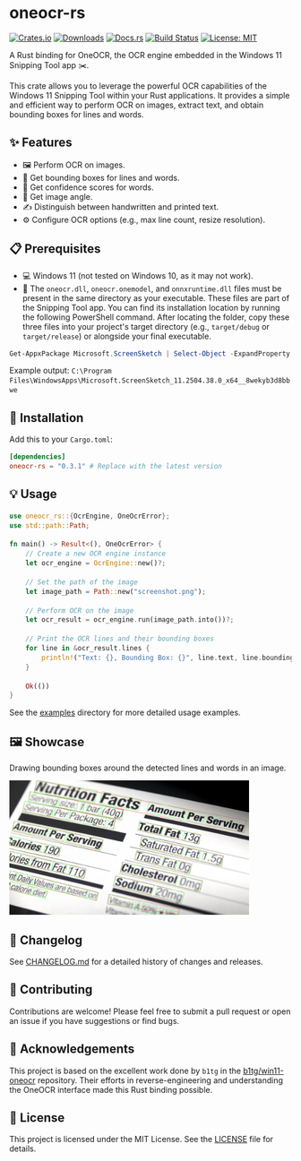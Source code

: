 # oneocr-rs

[![Crates.io](https://img.shields.io/crates/v/oneocr-rs.svg)](https://crates.io/crates/oneocr-rs)
[![Downloads](https://img.shields.io/crates/d/oneocr-rs.svg)](https://crates.io/crates/oneocr-rs)
[![Docs.rs](https://docs.rs/oneocr-rs/badge.svg)](https://docs.rs/oneocr-rs)
[![Build Status](https://github.com/wangfu91/oneocr-rs/workflows/Build/badge.svg)](https://github.com/wangfu91/oneocr-rs/actions)
[![License: MIT](https://img.shields.io/badge/License-MIT-yellow.svg)](https://opensource.org/licenses/MIT)

A Rust binding for OneOCR, the OCR engine embedded in the Windows 11 Snipping Tool app ✂️.

This crate allows you to leverage the powerful OCR capabilities of the Windows 11 Snipping Tool within your Rust applications. It provides a simple and efficient way to perform OCR on images, extract text, and obtain bounding boxes for lines and words.

## ✨ Features

-   🖼️ Perform OCR on images.
-   📏 Get bounding boxes for lines and words.
-   💯 Get confidence scores for words.
-   📐 Get image angle.
-   ✍️ Distinguish between handwritten and printed text.
-   ⚙️ Configure OCR options (e.g., max line count, resize resolution).

## 📋 Prerequisites

-   💻 Windows 11 (not tested on Windows 10, as it may not work).
-   📄 The `oneocr.dll`, `oneocr.onemodel`, and `onnxruntime.dll` files must be present in the same directory as your executable. These files are part of the Snipping Tool app. You can find its installation location by running the following PowerShell command. After locating the folder, copy these three files into your project's target directory (e.g., `target/debug` or `target/release`) or alongside your final executable.
```powershell
Get-AppxPackage Microsoft.ScreenSketch | Select-Object -ExpandProperty InstallLocation
```
Example output: 
`C:\Program Files\WindowsApps\Microsoft.ScreenSketch_11.2504.38.0_x64__8wekyb3d8bbwe`

## 🚀 Installation

Add this to your `Cargo.toml`:

```toml
[dependencies]
oneocr-rs = "0.3.1" # Replace with the latest version
```

## 💡 Usage

```rust
use oneocr_rs::{OcrEngine, OneOcrError};
use std::path::Path;

fn main() -> Result<(), OneOcrError> {
    // Create a new OCR engine instance
    let ocr_engine = OcrEngine::new()?;

    // Set the path of the image
    let image_path = Path::new("screenshot.png");

    // Perform OCR on the image
    let ocr_result = ocr_engine.run(image_path.into())?;

    // Print the OCR lines and their bounding boxes
    for line in &ocr_result.lines {
        println!("Text: {}, Bounding Box: {}", line.text, line.bounding_box);
    }

    Ok(())
}
```

See the [examples](examples) directory for more detailed usage examples.

## 🖼️ Showcase
Drawing bounding boxes around the detected lines and words in an image.

<img src="https://raw.githubusercontent.com/wangfu91/oneocr-rs/master/assets/bbox_draw.jpg" height="240" alt="Bounding box draw of OCR result" />

## 📝 Changelog

See [CHANGELOG.md](CHANGELOG.md) for a detailed history of changes and releases.

## 🙌 Contributing

Contributions are welcome! Please feel free to submit a pull request or open an issue if you have suggestions or find bugs.

## 🙏 Acknowledgements

This project is based on the excellent work done by `b1tg` in the [b1tg/win11-oneocr](https://github.com/b1tg/win11-oneocr) repository. Their efforts in reverse-engineering and understanding the OneOCR interface made this Rust binding possible.

## 📜 License

This project is licensed under the MIT License. See the [LICENSE](LICENSE) file for details.
